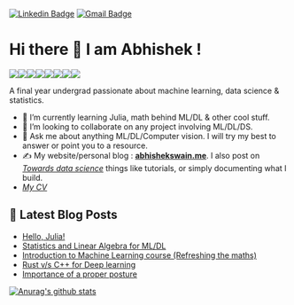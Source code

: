 [![Linkedin Badge](https://img.shields.io/badge/-LinkedIn-blue?style=for-the-badge&logo=Linkedin&logoColor=white&link=https://www.linkedin.com/in/abhishek-s-4a20819a/)](https://www.linkedin.com/in/abhishek-s-4a20819a/) [![Gmail Badge](https://img.shields.io/badge/-Gmail-c14438?style=for-the-badge&logo=Gmail&logoColor=white&link=mailto:abhiswain.it.20160@gmail.com)](abhiswain.it.2016@gmail.com@gmail.com)

# Hi there 👋 I am Abhishek !

[![](https://sourcerer.io/fame/Abhiswain97/Abhiswain97/Abhiswain97/images/0)](https://sourcerer.io/fame/Abhiswain97/Abhiswain97/Abhiswain97/links/0)[![](https://sourcerer.io/fame/Abhiswain97/Abhiswain97/Abhiswain97/images/1)](https://sourcerer.io/fame/Abhiswain97/Abhiswain97/Abhiswain97/links/1)[![](https://sourcerer.io/fame/Abhiswain97/Abhiswain97/Abhiswain97/images/2)](https://sourcerer.io/fame/Abhiswain97/Abhiswain97/Abhiswain97/links/2)[![](https://sourcerer.io/fame/Abhiswain97/Abhiswain97/Abhiswain97/images/3)](https://sourcerer.io/fame/Abhiswain97/Abhiswain97/Abhiswain97/links/3)[![](https://sourcerer.io/fame/Abhiswain97/Abhiswain97/Abhiswain97/images/4)](https://sourcerer.io/fame/Abhiswain97/Abhiswain97/Abhiswain97/links/4)[![](https://sourcerer.io/fame/Abhiswain97/Abhiswain97/Abhiswain97/images/5)](https://sourcerer.io/fame/Abhiswain97/Abhiswain97/Abhiswain97/links/5)[![](https://sourcerer.io/fame/Abhiswain97/Abhiswain97/Abhiswain97/images/6)](https://sourcerer.io/fame/Abhiswain97/Abhiswain97/Abhiswain97/links/6)[![](https://sourcerer.io/fame/Abhiswain97/Abhiswain97/Abhiswain97/images/7)](https://sourcerer.io/fame/Abhiswain97/Abhiswain97/Abhiswain97/links/7)

A final year undergrad passionate about machine learning, data science & statistics. 

- 🌱 I’m currently learning Julia, math behind ML/DL & other cool stuff.
- 👯 I’m looking to collaborate on any project involving ML/DL/DS.
- 💬 Ask me about anything ML/DL/Computer vision. I will try my best to answer or point you to a resource.
- ✍ My website/personal blog : [**abhishekswain.me**](https://abhiswain97.github.io/ListeningToLife/). I also post on [*Towards data science*](https://medium.com/@abhi08as.as) things like tutorials, or simply documenting what I build.
- [*My CV*](https://drive.google.com/drive/u/1/my-drive)

## 📕 **Latest Blog Posts**
<!-- BLOG-POST-LIST:START -->
- [Hello, Julia!](abhishekswain.me/machine%20learning/maths/2020/07/28/Logistic_regression-Copy1.html)
- [Statistics and Linear Algebra for ML/DL](abhishekswain.me/machine%20learning/maths/books/2020/07/19/statsandlinalg.html)
- [Introduction to Machine Learning course (Refreshing the maths)](abhishekswain.me/machine%20learning/2020/07/14/nptelML.html)
- [Rust v/s C++ for Deep learning](abhishekswain.me/deep%20learning/machine%20learning/programming%20language/2020/07/12/rust-vs-cpp.html)
- [Importance of a proper posture](abhishekswain.me/health/lifestyle/2020/07/10/importance-of-posture.html)
<!-- BLOG-POST-LIST:END --> 

[![Anurag's github stats](https://github-readme-stats.vercel.app/api?username=Abhiswain97&theme=dracula)](https://github.com/anuraghazra/github-readme-stats)

